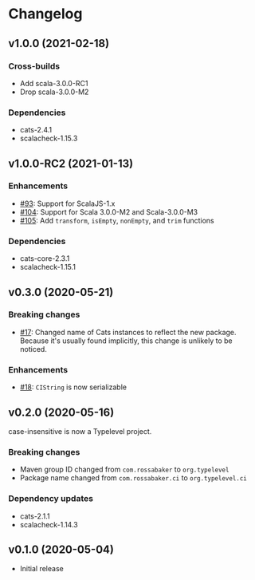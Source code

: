 # Changelog

## v1.0.0 (2021-02-18)

### Cross-builds

* Add scala-3.0.0-RC1
* Drop scala-3.0.0-M2

### Dependencies

* cats-2.4.1
* scalacheck-1.15.3

## v1.0.0-RC2 (2021-01-13)

### Enhancements

* [#93](https://github.com/typelevel/case-insensitive/issues/93): Support for ScalaJS-1.x
* [#104](https://github.com/typelevel/case-insensitive/issues/104): Support for Scala 3.0.0-M2 and Scala-3.0.0-M3
* [#105](https://github.com/typelevel/case-insensitive/issues/104): Add `transform`, `isEmpty`, `nonEmpty`, and `trim` functions

### Dependencies

* cats-core-2.3.1
* scalacheck-1.15.1

## v0.3.0 (2020-05-21)

### Breaking changes

* [#17](https://github.com/typelevel/case-insensitive/issues/17): Changed name of Cats instances to reflect the new package. Because it's usually found implicitly, this change is unlikely to be noticed.

### Enhancements

* [#18](https://github.com/typelevel/case-insensitive/issues/18): `CIString` is now serializable

## v0.2.0 (2020-05-16)

case-insensitive is now a Typelevel project.

### Breaking changes

* Maven group ID changed from `com.rossabaker` to `org.typelevel`
* Package name changed from `com.rossabaker.ci` to `org.typelevel.ci`

### Dependency updates

* cats-2.1.1
* scalacheck-1.14.3

## v0.1.0 (2020-05-04)

* Initial release

